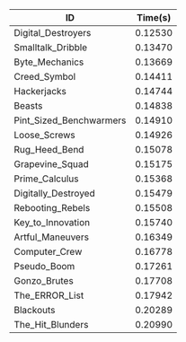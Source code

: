 |ID|Time(s)|
|-|-|
|Digital_Destroyers|0.12530|
|Smalltalk_Dribble|0.13470|
|Byte_Mechanics|0.13669|
|Creed_Symbol|0.14411|
|Hackerjacks|0.14744|
|Beasts|0.14838|
|Pint_Sized_Benchwarmers|0.14910|
|Loose_Screws|0.14926|
|Rug_Heed_Bend|0.15078|
|Grapevine_Squad|0.15175|
|Prime_Calculus|0.15368|
|Digitally_Destroyed|0.15479|
|Rebooting_Rebels|0.15508|
|Key_to_Innovation|0.15740|
|Artful_Maneuvers|0.16349|
|Computer_Crew|0.16778|
|Pseudo_Boom|0.17261|
|Gonzo_Brutes|0.17708|
|The_ERROR_List|0.17942|
|Blackouts|0.20289|
|The_Hit_Blunders|0.20990|
